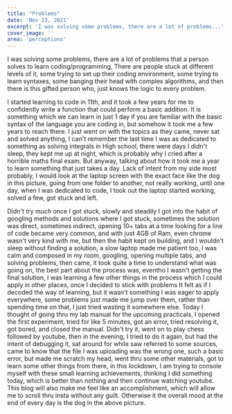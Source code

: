 ```yaml
---
title: "Problems"
date: 'Nov 23, 2021'
excerpt: 'I was solving some problems, there are a lot of problems...'
cover_image: ''
area: 'perceptions'
---
```

I was solving some problems, there are a lot of problems that a person solves to learn coding/programming, There are people stuck at different levels of it, some trying to set up their coding environment, some trying to learn syntaxes, some banging their head with complex algorithms, and then there is this gifted person who, just knows the logic to every problem.

I started learning to code in 11th, and it took a few years for me to confidently write a function that could perform a basic addition. It is something which we can learn in just 1 day if you are familiar with the basic syntax of the language you are coding in, but somehow it took me a few years to reach there. I just went on with the topics as they came, never sat and solved anything, I can't remember the last time I was as dedicated to something as solving integrals in High school, there were days I didn't sleep, they kept me up at night, which is probably why I cried after a horrible maths final exam. But anyway, talking about how it took me a year to learn something that just takes a day. Lack of intent from my side most probably, I would look at the laptop screen with the exact face like the dog in this picture, going from one folder to another, not really working, until one day, when I was dedicated to code, I took out the laptop started working, solved a few, got stuck and left. 

Didn't try much once I got stuck, slowly and steadily I got into the habit of googling methods and solutions where I got stuck, sometimes the solution was direct, sometimes indirect, opening 10+ tabs at a time looking for a line of code became very common, and with just 4GB of Ram, even chrome wasn't very kind with me, but then the habit kept on building, and I wouldn't sleep without finding a solution, a slow laptop made me patient too, I was calm and composed in my room, googling, opening multiple tabs, and solving problems, then came, it took quite a time to understand what was going on, the best part about the process was, eventho I wasn't getting the final solution, I was learning a few other things in the process which I could apply in other places, once I decided to stick with problems It felt as if I decoded the way of learning, but it wasn't something I was eager to apply everywhere, some problems just made me jump over them, rather than spending time on that, I just tried wasting it somewhere else. 
Today I thought of going thru my lab manual for the upcoming practicals, I opened the first experiment, tried for like 5 minutes, got an error, tried resolving it, got bored, and closed the manual. Didn't try it, went on to play chess followed by youtube, then in the evening, I tried to do it again, but had the intent of debugging it, sat around for while saw referred to some sources, came to know that the file I was uploading was the wrong one, such a basic error, but made me scratch my head, went thru some other materials, got to learn some other things from there, in this lockdown, I am trying to console myself with these small learning achievements, thinking I did something today, which is better than nothing and then continue watching youtube. This blog will also make me feel like an accomplishment, which will allow me to scroll thru insta without any guilt. Otherwise it the overall mood at the end of every day is the dog in the above picture.